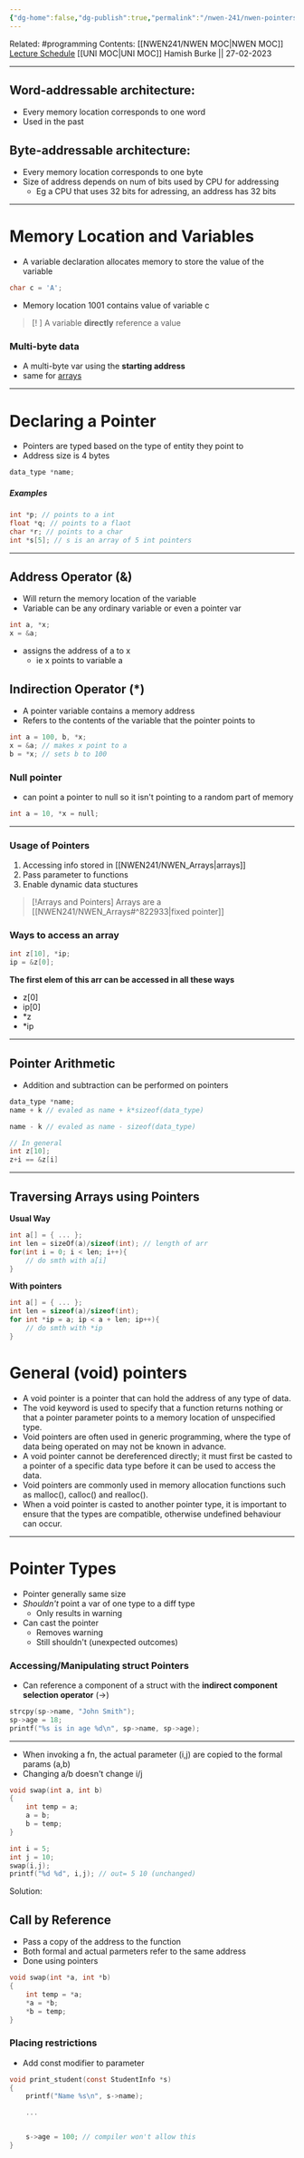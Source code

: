 ```yaml
---
{"dg-home":false,"dg-publish":true,"permalink":"/nwen-241/nwen-pointers/","dgPassFrontmatter":true}
---
```


Related: #programming 
Contents: [[NWEN241/NWEN MOC\|NWEN MOC]]
[Lecture Schedule](https://ecs.wgtn.ac.nz/Courses/NWEN241_2023T1/LectureSchedule)
[[UNI MOC\|UNI MOC]]
Hamish Burke || 27-02-2023
***

## Word-addressable architecture:
- Every memory location corresponds to one word
- Used in the past

## Byte-addressable architecture:
- Every memory location corresponds to one byte
- Size of address depends on num of bits used by CPU for addressing
	- Eg a CPU that uses 32 bits for adressing, an address has 32 bits


***


# Memory Location and Variables
- A variable declaration allocates memory to store the value of the variable
```C
char c = 'A';
```
- Memory location 1001 contains value of variable c

> [! ]
> A variable **directly** reference a value

### Multi-byte data
- A multi-byte var using the **starting address**
- same for [arrays](NWEN_Arrays)

***

# Declaring a Pointer
- Pointers are typed based on the type of entity they point to
- Address size is 4 bytes
```C
data_type *name;
```

##### Examples
```C
int *p; // points to a int
float *q; // points to a flaot
char *r; // points to a char
int *s[5]; // s is an array of 5 int pointers
```

***

## Address Operator (&)
- Will return the memory location of the variable
- Variable can be any ordinary variable or even a pointer var

```C
int a, *x;
x = &a;
```
- assigns the address of a to x
	- ie x points to variable a

## Indirection Operator (\*)
- A pointer variable contains a memory address
- Refers to the contents of the variable that the pointer points to
```C
int a = 100, b, *x;
x = &a; // makes x point to a
b = *x; // sets b to 100
```


### Null pointer
- can point a pointer to null so it isn't pointing to a random part of memory
```c
int a = 10, *x = null;
```


***

### Usage of Pointers
1. Accessing info stored in [[NWEN241/NWEN_Arrays\|arrays]]
2. Pass parameter to functions
3. Enable dynamic data stuctures


> [!Arrays and Pointers]
> Arrays are a [[NWEN241/NWEN_Arrays#^822933\|fixed pointer]]

### Ways to access an array
```C
int z[10], *ip;
ip = &z[0];
```
**The first elem of this arr can be accessed in all these ways**
- z[0]
- ip[0]
- \*z
- \*ip


***

## Pointer Arithmetic
- Addition and subtraction can be performed on pointers
```c
data_type *name;
name + k // evaled as name + k*sizeof(data_type)

name - k // evaled as name - sizeof(data_type)

// In general
int z[10];
z+i == &z[i]
```

***

## Traversing Arrays using Pointers

**Usual Way**
```C
int a[] = { ... };
int len = sizeOf(a)/sizeof(int); // length of arr
for(int i = 0; i < len; i++){
	// do smth with a[i]
}
```

**With pointers**
```C
int a[] = { ... };
int len = sizeof(a)/sizeof(int);
for int *ip = a; ip < a + len; ip++){
	// do smth with *ip
}
```



# General (void) pointers
- A void pointer is a pointer that can hold the address of any type of data.
- The void keyword is used to specify that a function returns nothing or that a pointer parameter points to a memory location of unspecified type.
- Void pointers are often used in generic programming, where the type of data being operated on may not be known in advance.
- A void pointer cannot be dereferenced directly; it must first be casted to a pointer of a specific data type before it can be used to access the data. 
- Void pointers are commonly used in memory allocation functions such as malloc(), calloc() and realloc().
- When a void pointer is casted to another pointer type, it is important to ensure that the types are compatible, otherwise undefined behaviour can occur.


***

# Pointer Types

- Pointer generally same size
- *Shouldn't* point a var of one type to a diff type
	- Only results in warning
- Can cast the pointer
	- Removes warning
	- Still shouldn't (unexpected outcomes)


### Accessing/Manipulating struct Pointers
- Can reference a component of a struct with the **indirect component selection operator** (->)
```C
strcpy(sp->name, "John Smith");
sp->age = 18;
printf("%s is in age %d\n", sp->name, sp->age);
```


***

- When invoking a fn, the actual parameter (i,j) are copied to the formal params (a,b)
- Changing a/b doesn't change i/j
```C
void swap(int a, int b)
{
	int temp = a;
	a = b;
	b = temp;
}

int i = 5;
int j = 10;
swap(i,j);
printf("%d %d", i,j); // out= 5 10 (unchanged)

```

Solution:
## Call by Reference
- Pass a copy of the address to the function
- Both formal and actual parmeters refer to the same address
- Done using pointers
```C
void swap(int *a, int *b)
{
	int temp = *a;
	*a = *b;
	*b = temp;
}
```

### Placing restrictions
- Add const modifier to parameter
```C
void print_student(const StudentInfo *s)
{
	printf("Name %s\n", s->name);

	...


	s->age = 100; // compiler won't allow this
}
```